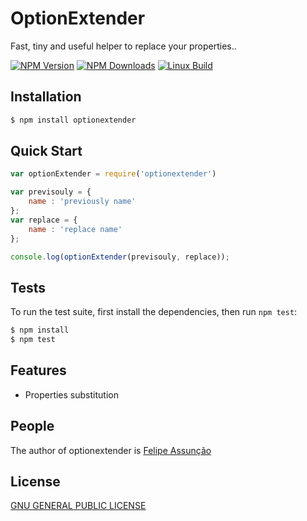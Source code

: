 # OptionExtender

  Fast, tiny and useful helper to replace your properties..

  [![NPM Version][npm-image]][npm-url]
  [![NPM Downloads][downloads-image]][downloads-url]
  [![Linux Build][travis-image]][travis-url]

## Installation

```bash
$ npm install optionextender
```

## Quick Start

```js
var optionExtender = require('optionextender')

var previsouly = { 
    name : 'previously name'  
};
var replace = {  
    name : 'replace name' 
};

console.log(optionExtender(previsouly, replace));
```

## Tests

  To run the test suite, first install the dependencies, then run `npm test`:

```bash
$ npm install
$ npm test
```

## Features

  * Properties substitution

## People

The author of optionextender is [Felipe Assunção](https://github.com/felipeuntill)

## License

  [GNU GENERAL PUBLIC LICENSE](LICENSE)

[npm-image]: https://img.shields.io/npm/v/optionextender.svg
[npm-url]: https://npmjs.org/package/optionextender
[downloads-image]: https://img.shields.io/npm/dm/optionextender.svg
[downloads-url]: https://npmjs.org/package/optionextender
[travis-image]: https://img.shields.io/travis/optionextender/optionExtender/master.svg?
[travis-url]: https://travis-ci.org/felipeuntill/optionExtender
